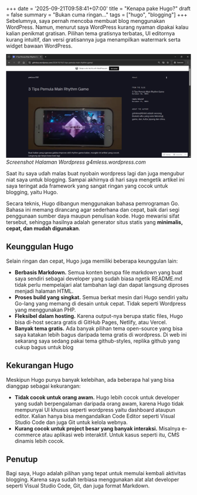 +++
date = '2025-09-21T09:58:41+07:00'
title = "Kenapa pake Hugo?"
draft = false
summary = "Bukan cuma ringan..."
tags = ["hugo", "blogging"]
+++
Sebelumnya, saya pernah mencoba membuat blog menggunakan WordPress. Namun, menurut saya WordPress kurang nyaman dipakai kalau kalian penikmat gratisan. Pilihan tema gratisnya terbatas, UI editornya kurang intuitif, dan versi gratisannya juga menampilkan watermark serta widget bawaan WordPress.

![wordpress_screenshot](wp_ss.png)
*Screenshot Halaman Wordpress g4mless.wordpress.com*

Saat itu saya udah malas buat nyobain wordpress lagi dan juga mengubur niat saya untuk blogging. Sampai akhirnya di hari saya mengetik artikel ini saya teringat ada framework yang sangat ringan yang cocok untuk blogging, yaitu Hugo.

Secara teknis, Hugo dibangun menggunakan bahasa pemrograman Go. Bahasa ini memang dirancang agar sederhana dan cepat, baik dari segi penggunaan sumber daya maupun penulisan kode. Hugo mewarisi sifat tersebut, sehingga hasilnya adalah generator situs statis yang **minimalis, cepat, dan mudah digunakan**.

## Keunggulan Hugo
Selain ringan dan cepat, Hugo juga memiliki beberapa keunggulan lain:  
- **Berbasis Markdown.** Semua konten berupa file markdown yang buat saya sendiri sebagai developer yang sudah biasa ngetik README.md tidak perlu mempelajari alat tambahan lagi dan dapat langsung diproses menjadi halaman HTML.  
- **Proses build yang singkat.** Semua berkat mesin dari Hugo sendiri yaitu Go-lang yang memang di desain untuk cepat. Tidak seperti Wordpress yang menggunakan PHP.
- **Fleksibel dalam hosting.** Karena output-nya berupa static files, Hugo bisa di-host secara gratis di GitHub Pages, Netlify, atau Vercel.
- **Banyak tema gratis.** Ada banyak pilihan tema open-source yang bisa saya katakan lebih bagus daripada tema gratis di wordpress. Di web ini sekarang saya sedang pakai tema github-styles, replika github yang cukup bagus untuk blog

## Kekurangan Hugo
Meskipun Hugo punya banyak kelebihan, ada beberapa hal yang bisa dianggap sebagai kekurangan:
- **Tidak cocok untuk orang awam.** Hugo lebih cocok untuk developer yang sudah berpengalaman daripada orang awam, karena Hugo tidak mempunyai UI khusus seperti wordpress yaitu dashboard ataupun editor. Kalian hanya bisa mengandalkan Code Editor seperti Visual Studio Code dan juga Git untuk kelola webnya.
- **Kurang cocok untuk project besar yang banyak interaksi.** Misalnya e-commerce atau aplikasi web interaktif. Untuk kasus seperti itu, CMS dinamis lebih cocok. 

## Penutup
Bagi saya, Hugo adalah pilihan yang tepat untuk memulai kembali aktivitas blogging. Karena saya sudah terbiasa menggunakan alat alat developer seperti Visual Studio Code, Git, dan juga format Markdown.  
